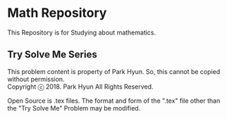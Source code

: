 # Math Repository
This Repository is for Studying about mathematics.

## Try Solve Me Series
This problem content is property of Park Hyun. So, this cannot be copied without permission.  
Copyright ⓒ 2018. Park Hyun All Rights Reserved.  
  
Open Source is .tex files. The format and form of the ".tex" file other than the "Try Solve Me" Problem may be modified.

